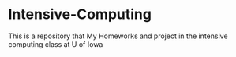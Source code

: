 # Intensive-Computing
This is a repository that My Homeworks and project in the intensive computing class at U of Iowa
